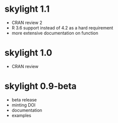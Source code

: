 # skylight 1.1

* CRAN review 2
* R 3.6 support instead of 4.2 as a hard requirement
* more extensive documentation on function

# skylight 1.0

* CRAN review

# skylight 0.9-beta

* beta release
* minting DOI
* documentation
* examples
